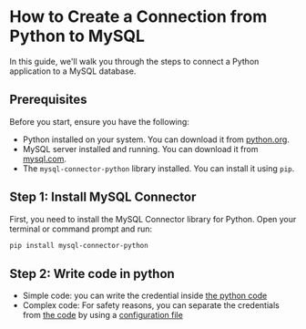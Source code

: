# How to Create a Connection from Python to MySQL

In this guide, we'll walk you through the steps to connect a Python application to a MySQL database.

## Prerequisites

Before you start, ensure you have the following:

- Python installed on your system. You can download it from [python.org](https://www.python.org/).
- MySQL server installed and running. You can download it from [mysql.com](https://www.mysql.com/).
- The `mysql-connector-python` library installed. You can install it using `pip`.

## Step 1: Install MySQL Connector

First, you need to install the MySQL Connector library for Python. Open your terminal or command prompt and run:

```sh
pip install mysql-connector-python  
```

## Step 2: Write code in python
- Simple code: you can write the credential inside [the python code](https://github.com/erickpaulus/DB/blob/main/mysql_reference.py)
- Complex code: For safety reasons, you can separate the credentials from [the code](https://github.com/erickpaulus/DB/blob/main/connect_mysql.py) by using a [configuration file](https://github.com/erickpaulus/DB/blob/main/config.ini)
